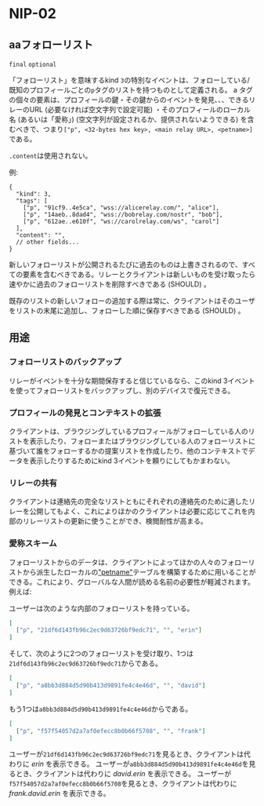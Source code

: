 NIP-02
======

aaフォローリスト
-----------

`final` `optional`

「フォローリスト」を意味するkind `3`の特別なイベントは、フォローしている/既知のプロフィールごとの`p`タグのリストを持つものとして定義される。
a
タグの個々の要素は、プロフィールの鍵・その鍵からのイベントを発見、、、できるリレーのURL (必要なければ空文字列で設定可能) ・そのプロフィールのローカル名 (あるいは「愛称」) (空文字列が設定されるか、提供されないようできる) を含むべきで、つまり`["p", <32-bytes hex key>, <main relay URL>, <petname>]`である。

`.content`は使用されない。

例:

```jsonc
{
  "kind": 3,
  "tags": [
    ["p", "91cf9..4e5ca", "wss://alicerelay.com/", "alice"],
    ["p", "14aeb..8dad4", "wss://bobrelay.com/nostr", "bob"],
    ["p", "612ae..e610f", "ws://carolrelay.com/ws", "carol"]
  ],
  "content": "",
  // other fields...
}
```

新しいフォローリストが公開されるたびに過去のものは上書きされるので、すべての要素を含むべきである。リレーとクライアントは新しいものを受け取ったら速やかに過去のフォローリストを削除すべきである (SHOULD) 。

既存のリストの新しいフォローの追加する際は常に、クライアントはそのユーザをリストの末尾に追加し、フォローした順に保存すべきである (SHOULD) 。

## 用途

### フォローリストのバックアップ

リレーがイベントを十分な期間保存すると信じているなら、このkind 3イベントを使ってフォローリストをバックアップし、別のデバイスで復元できる。

### プロフィールの発見とコンテキストの拡張

クライアントは、ブラウジングしているプロフィールがフォローしている人のリストを表示したり、フォローまたはブラウジングしている人のフォローリストに基づいて誰をフォローするかの提案リストを作成したり、他のコンテキストでデータを表示したりするためにkind 3イベントを頼りにしてもかまわない。

### リレーの共有

クライアントは連絡先の完全なリストともにそれぞれの連絡先のために適したリレーを公開してもよく、これによりほかのクライアントは必要に応じてこれを内部のリレーリストの更新に使うことができ、検閲耐性が高まる。

### 愛称スキーム

フォローリストからのデータは、クライアントによってほかの人々のフォローリストから派生したローカルの["petname"](http://www.skyhunter.com/marcs/petnames/IntroPetNames.html)テーブルを構築するために用いることができる。これにより、グローバルな人間が読める名前の必要性が軽減されます。例えば:

ユーザーは次のような内部のフォローリストを持っている。

```json
[
  ["p", "21df6d143fb96c2ec9d63726bf9edc71", "", "erin"]
]
```

そして、次のように2つのフォローリストを受け取り、1つは`21df6d143fb96c2ec9d63726bf9edc71`からである。

```json
[
  ["p", "a8bb3d884d5d90b413d9891fe4c4e46d", "", "david"]
]
```

もう1つは`a8bb3d884d5d90b413d9891fe4c4e46d`からである。

```json
[
  ["p", "f57f54057d2a7af0efecc8b0b66f5708", "", "frank"]
]
```

ユーザーが`21df6d143fb96c2ec9d63726bf9edc71`を見るとき、クライアントは代わりに _erin_ を表示できる。
ユーザーが`a8bb3d884d5d90b413d9891fe4c4e46d`を見るとき、クライアントは代わりに _david.erin_ を表示できる。
ユーザーが`f57f54057d2a7af0efecc8b0b66f5708`を見るとき、クライアントは代わりに _frank.david.erin_ を表示できる。
